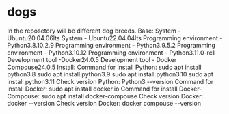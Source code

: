 # dogs
In the reposetory will be different dog breeds.
Base:
System - Ubuntu20.04.06lts
System - Ubuntu22.04.04lts
Programming environment - Python3.8.10.2.9
Programming environment - Python3.9.5.2
Programming environment - Python3.10.12
Programming environment - Python3.11.0-rc1
Development tool -Docker24.0.5
Development tool - Docker Compouse24.0.5
Install:
Command for install Python:
sudo apt install python3.8
sudo apt install python3.9
sudo apt install python3.10
sudo apt install python3.11
Check version Python:
Python3 --version
Command for install Docker:
sudo apt install docker.io
Command for install Docker-Compouse:
sudo apt install docker-compouse
Check version Docker:
docker --version
Check version Docker:
docker compouse --version
